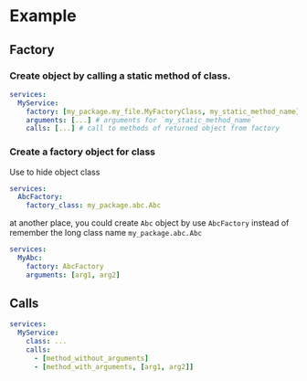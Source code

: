 # Example

## Factory

### Create object by calling a static method of class.

```yaml
services:
  MyService:
    factory: [my_package.my_file.MyFactoryClass, my_static_method_name]
    arguments: [...] # arguments for `my_static_method_name`
    calls: [...] # call to methods of returned object from factory
```

### Create a factory object for class

Use to hide object class

```yaml
services:
  AbcFactory:
    factory_class: my_package.abc.Abc
```

at another place, you could create `Abc` object by use `AbcFactory` instead of remember the long class name `my_package.abc.Abc`
 
```yaml
services:
  MyAbc:
    factory: AbcFactory
    arguments: [arg1, arg2]
```


## Calls

```yaml
services:
  MyService:
    class: ...
    calls:
      - [method_without_arguments]
      - [method_with_arguments, [arg1, arg2]]
```
